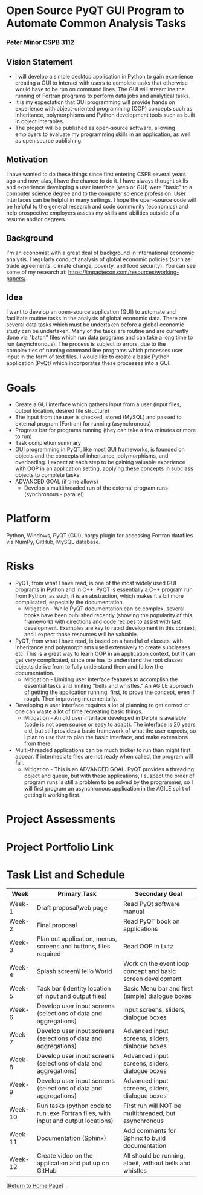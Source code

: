 
# Open Source PyQT GUI Program to Automate Common Analysis Tasks
### Peter Minor CSPB 3112 
## Vision Statement
* I will develop a simple desktop application in Python to gain experience creating a GUI to interact with users to complete tasks that otherwise would have to be run on command lines.  The GUI will streamline the running of Fortran programs to perform data jobs and analytical tasks.  
* It is my expectation that GUI programming will provide hands on experience with object-oriented programming (OOP) concepts such as inheritance, polymorphisms and Python development tools such as built in object interables. 
* The project will be published as open-source software, allowing employers to evaluate my programming skills in an application, as well as open source publishing.
## Motivation
I have wanted to do these things since first entering CSPB several years ago and now, alas, I have the chance to do it. I have always thought skills and experience developing a user interface (web or GUI) were "basic" to a computer science degree and to the computer science profession.  User interfaces can be helpful in many settings. I hope the open-source code will be helpful to the general research and code community (economics) and help prospective employers assess my skills and abilities outside of a resume and\or degrees.

## Background
I'm an economist with a great deal of background in international economic analysis.  I regularly conduct analysis of global economic policies (such as trade agreements, climate change, poverty, and food security).   You can see some of my research at: https://impactecon.com/resources/working-papers/.
## Idea
I want to develop an open-source application (GUI) to automate and facilitate routine tasks in the analysis of global economic data.  There are several data tasks which must be undertaken before a global economic study can be undertaken. Many of the tasks are routine and are currently done via "batch" files which run data programs and can take a long time to run (asynchronous).  The process is subject to errors, due to the complexities of running command line programs which processes user input in the form of text files.  I would like to create a basic Python application (PyQt) which incorporates these processes into a GUI. 
# Goals
* Create a GUI interface which gathers input from a user (input files, output location, desired file structure)
* The input from the user is checked, stored (MySQL) and passed to external program (Fortran) for running (asynchronous)
* Progress bar for programs running (they can take a few minutes or more to run)
* Task completion summary
* GUI programming in PyQT, like most GUI frameworks, is founded on objects and the concepts of inheritance, polymorphisms, and overloading.  I expect at each step to be gaining valuable experience with OOP in an application setting, applying these concepts in subclass objects to complete tasks.
* ADVANCED GOAL (if time allows)
    * Develop a multithreaded run of the external program runs (synchronous - parallel)

# Platform
Python, Windows, PyQT (GUI), harpy plugin for accessing Fortran datafiles via NumPy, GitHub, MySQL database.

# Risks
* PyQT, from what I have read, is one of the most widely used GUI programs in Python and in C++.  PyQT is essentially a C++ program run from Python, as such, it is an abstraction, which makes it a bit more complicated, especially the documentation. 
    * Mitigation - While PyQT documentation can be complex, several books have been published recently (showing the popularity of this framework) with directions and code recipes to assist with fast development.  Examples are key to rapid development in this context, and I expect those resources will be valuable.
* PyQT, from what I have read, is based on a handful of classes, with inheritance and polymorphisms used extensively to create subclasses etc.  This is a great way to learn OOP in an application context, but it can get very complicated, since one has to understand the root classes objects derive from to fully understand them and follow the documentation.
    * Mitigation - Limiting user interface features to accomplish the essential tasks and limiting "bells and whistles."  An AGILE approach of getting the application running, first, to prove the concept, even if rough.  Then improving incrementally.  
* Developing a user interface requires a lot of planning to get correct or one can waste a lot of time recreating basic things.
    * Mitigation - An old user interface developed in Delphi is available (code is not open source or easy to adapt).  The interface is 20 years old, but still provides a basic framework of what the user expects, so I plan to use that to plan the basic interface, and make extensions from there.
* Multi-threaded applications can be much tricker to run than might first appear.  If intermediate files are not ready when called, the program will fail. 
    *  Mitigation - This is an ADVANCED GOAL.  PyQT provides a threading object and queue, but with these applications, I suspect the order of program runs is still a problem to be solved by the programmer, so I will first program an asynchronous application in the AGILE spirt of getting it working first.



# Project Assessments
# Project Portfolio Link

# Task List and Schedule
|Week           | Primary Task   |      Secondary Goal     |
|---------------|----------------|-------------------------|
|Week-1      |Draft proposal\web page| Read PyQt software manual |
|Week-2      |Final proposal         | Read PyQT book on applications |
|Week-3      |Plan out application, menus, screens and buttons, files required         | Read OOP in Lutz |
|Week-4      |Splash screen\Hello World        | Work on the event loop concept and basic screen development |
|Week-5      | Task bar (identity location of input and output files) | Basic Menu bar and first (simple) dialogue boxes |
|Week-6      | Develop user input screens (selections of data and aggregations) | Input screens, sliders, dialogue boxes |
|Week-7      | Develop user input screens (selections of data and aggregations) | Advanced input screens, sliders, dialogue boxes |
|Week-8      | Develop user input screens (selections of data and aggregations) | Advanced input screens, sliders, dialogue boxes |
|Week-9      | Develop user input screens (selections of data and aggregations) | Advanced input screens, sliders, dialogue boxes |
|Week-10     | Run tasks (python code to run .exe Fortran files, with input and output locations) | First run will NOT be multithreaded, but asynchronous |
|Week-11     | Documentation (Sphinx)  | Add comments for Sphinx to build documentation |
|Week-12     | Create video on the application and put up on GitHub  | All should be running, albeit, without bells and whistles |



[[Return to Home Page]](https://pedrocu.github.io)
